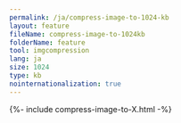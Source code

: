 ```yaml
---
permalink: /ja/compress-image-to-1024-kb
layout: feature
fileName: compress-image-to-1024kb
folderName: feature
tool: imgcompression
lang: ja
size: 1024
type: kb
nointernationalization: true
---
```

{%- include compress-image-to-X.html -%}       
